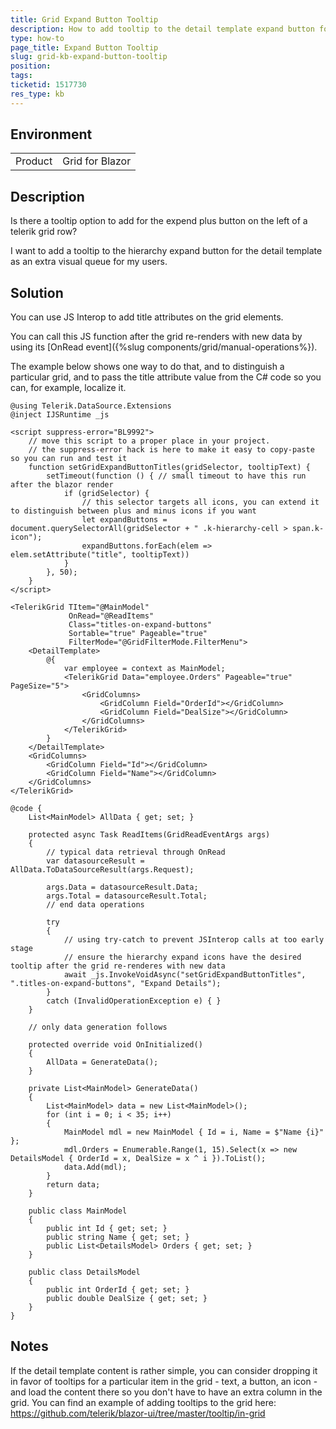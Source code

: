 ```yaml
---
title: Grid Expand Button Tooltip
description: How to add tooltip to the detail template expand button for hierarchy
type: how-to
page_title: Expand Button Tooltip
slug: grid-kb-expand-button-tooltip
position: 
tags: 
ticketid: 1517730
res_type: kb
---
```


## Environment
<table>
	<tbody>
		<tr>
			<td>Product</td>
			<td>Grid for Blazor</td>
		</tr>
	</tbody>
</table>


## Description
Is there a tooltip option to add for the expend plus button on the left of a telerik grid row?

I want to add a tooltip to the hierarchy expand button for the detail template as an extra visual queue for my users.

## Solution
You can use JS Interop to add title attributes on the grid elements.

You can call this JS function after the grid re-renders with new data by using its [OnRead event]({%slug components/grid/manual-operations%}).

The example below shows one way to do that, and to distinguish a particular grid, and to pass the title attribute value from the C# code so you can, for example, localize it.

````CSHTML
@using Telerik.DataSource.Extensions
@inject IJSRuntime _js

<script suppress-error="BL9992">
    // move this script to a proper place in your project. 
    // the suppress-error hack is here to make it easy to copy-paste so you can run and test it
    function setGridExpandButtonTitles(gridSelector, tooltipText) {
        setTimeout(function () { // small timeout to have this run after the blazor render
            if (gridSelector) {
                // this selector targets all icons, you can extend it to distinguish between plus and minus icons if you want
                let expandButtons = document.querySelectorAll(gridSelector + " .k-hierarchy-cell > span.k-icon");
                expandButtons.forEach(elem => elem.setAttribute("title", tooltipText))
            }
        }, 50);
    }
</script>

<TelerikGrid TItem="@MainModel"
             OnRead="@ReadItems"
             Class="titles-on-expand-buttons"
             Sortable="true" Pageable="true"
             FilterMode="@GridFilterMode.FilterMenu">
    <DetailTemplate>
        @{
            var employee = context as MainModel;
            <TelerikGrid Data="employee.Orders" Pageable="true" PageSize="5">
                <GridColumns>
                    <GridColumn Field="OrderId"></GridColumn>
                    <GridColumn Field="DealSize"></GridColumn>
                </GridColumns>
            </TelerikGrid>
        }
    </DetailTemplate>
    <GridColumns>
        <GridColumn Field="Id"></GridColumn>
        <GridColumn Field="Name"></GridColumn>
    </GridColumns>
</TelerikGrid>

@code {
    List<MainModel> AllData { get; set; }

    protected async Task ReadItems(GridReadEventArgs args)
    {
        // typical data retrieval through OnRead
        var datasourceResult = AllData.ToDataSourceResult(args.Request);

        args.Data = datasourceResult.Data;
        args.Total = datasourceResult.Total;
        // end data operations

        try
        {
            // using try-catch to prevent JSInterop calls at too early stage
            // ensure the hierarchy expand icons have the desired tooltip after the grid re-renderes with new data
            await _js.InvokeVoidAsync("setGridExpandButtonTitles", ".titles-on-expand-buttons", "Expand Details");
        }
        catch (InvalidOperationException e) { }
    }

    // only data generation follows

    protected override void OnInitialized()
    {
        AllData = GenerateData();
    }

    private List<MainModel> GenerateData()
    {
        List<MainModel> data = new List<MainModel>();
        for (int i = 0; i < 35; i++)
        {
            MainModel mdl = new MainModel { Id = i, Name = $"Name {i}" };
            mdl.Orders = Enumerable.Range(1, 15).Select(x => new DetailsModel { OrderId = x, DealSize = x ^ i }).ToList();
            data.Add(mdl);
        }
        return data;
    }

    public class MainModel
    {
        public int Id { get; set; }
        public string Name { get; set; }
        public List<DetailsModel> Orders { get; set; }
    }

    public class DetailsModel
    {
        public int OrderId { get; set; }
        public double DealSize { get; set; }
    }
}
````

## Notes

If the detail template content is rather simple, you can consider dropping it in favor of tooltips for a particular item in the grid - text, a button, an icon - and load the content there so you don't have to have an extra column in the grid. You can find an example of adding tooltips to the grid here: <a href="https://github.com/telerik/blazor-ui/tree/master/tooltip/in-grid" target="_blank">https://github.com/telerik/blazor-ui/tree/master/tooltip/in-grid</a>
